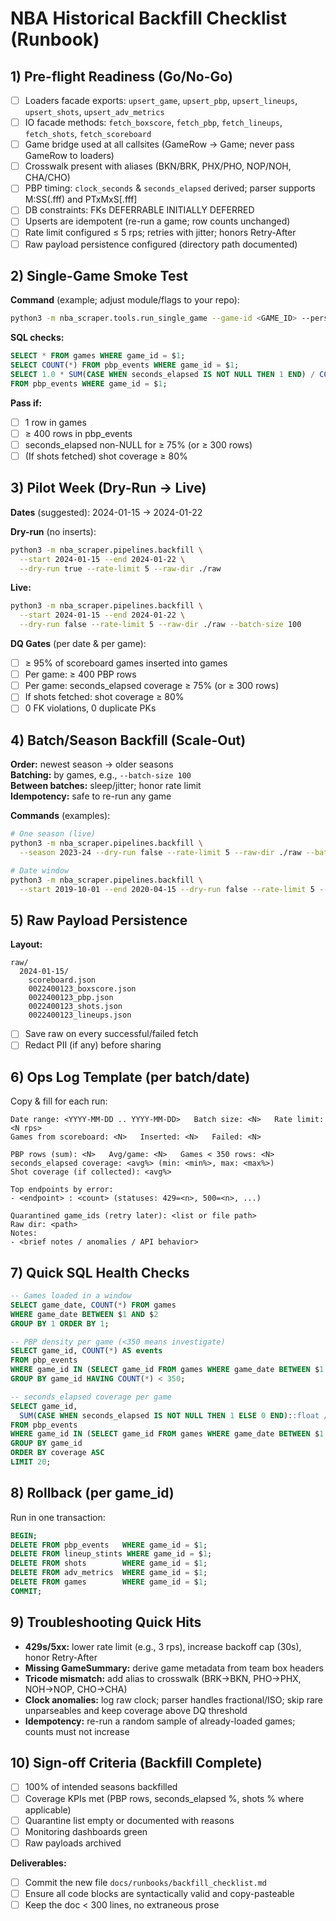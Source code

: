 # NBA Historical Backfill Checklist (Runbook)

## 1) Pre-flight Readiness (Go/No-Go)

- [ ] Loaders facade exports: `upsert_game`, `upsert_pbp`, `upsert_lineups`, `upsert_shots`, `upsert_adv_metrics`
- [ ] IO facade methods: `fetch_boxscore`, `fetch_pbp`, `fetch_lineups`, `fetch_shots`, `fetch_scoreboard`
- [ ] Game bridge used at all callsites (GameRow → Game; never pass GameRow to loaders)
- [ ] Crosswalk present with aliases (BKN/BRK, PHX/PHO, NOP/NOH, CHA/CHO)
- [ ] PBP timing: `clock_seconds` & `seconds_elapsed` derived; parser supports M:SS(.fff) and PTxMxS[.fff]
- [ ] DB constraints: FKs DEFERRABLE INITIALLY DEFERRED
- [ ] Upserts are idempotent (re-run a game; row counts unchanged)
- [ ] Rate limit configured ≤ 5 rps; retries with jitter; honors Retry-After
- [ ] Raw payload persistence configured (directory path documented)

## 2) Single-Game Smoke Test

**Command** (example; adjust module/flags to your repo):
```bash
python3 -m nba_scraper.tools.run_single_game --game-id <GAME_ID> --persist-raw ./raw
```

**SQL checks:**
```sql
SELECT * FROM games WHERE game_id = $1;
SELECT COUNT(*) FROM pbp_events WHERE game_id = $1;
SELECT 1.0 * SUM(CASE WHEN seconds_elapsed IS NOT NULL THEN 1 END) / COUNT(*)
FROM pbp_events WHERE game_id = $1;
```

**Pass if:**
- [ ] 1 row in games
- [ ] ≥ 400 rows in pbp_events
- [ ] seconds_elapsed non-NULL for ≥ 75% (or ≥ 300 rows)
- [ ] (If shots fetched) shot coverage ≥ 80%

## 3) Pilot Week (Dry-Run → Live)

**Dates** (suggested): 2024-01-15 → 2024-01-22

**Dry-run** (no inserts):
```bash
python3 -m nba_scraper.pipelines.backfill \
  --start 2024-01-15 --end 2024-01-22 \
  --dry-run true --rate-limit 5 --raw-dir ./raw
```

**Live:**
```bash
python3 -m nba_scraper.pipelines.backfill \
  --start 2024-01-15 --end 2024-01-22 \
  --dry-run false --rate-limit 5 --raw-dir ./raw --batch-size 100
```

**DQ Gates** (per date & per game):
- [ ] ≥ 95% of scoreboard games inserted into games
- [ ] Per game: ≥ 400 PBP rows
- [ ] Per game: seconds_elapsed coverage ≥ 75% (or ≥ 300 rows)
- [ ] If shots fetched: shot coverage ≥ 80%
- [ ] 0 FK violations, 0 duplicate PKs

## 4) Batch/Season Backfill (Scale-Out)

**Order:** newest season → older seasons  
**Batching:** by games, e.g., `--batch-size 100`  
**Between batches:** sleep/jitter; honor rate limit  
**Idempotency:** safe to re-run any game  

**Commands** (examples):
```bash
# One season (live)
python3 -m nba_scraper.pipelines.backfill \
  --season 2023-24 --dry-run false --rate-limit 5 --raw-dir ./raw --batch-size 100

# Date window
python3 -m nba_scraper.pipelines.backfill \
  --start 2019-10-01 --end 2020-04-15 --dry-run false --rate-limit 5 --raw-dir ./raw --batch-size 100
```

## 5) Raw Payload Persistence

**Layout:**
```
raw/
  2024-01-15/
    scoreboard.json
    0022400123_boxscore.json
    0022400123_pbp.json
    0022400123_shots.json
    0022400123_lineups.json
```

- [ ] Save raw on every successful/failed fetch
- [ ] Redact PII (if any) before sharing

## 6) Ops Log Template (per batch/date)

Copy & fill for each run:

```
Date range: <YYYY-MM-DD .. YYYY-MM-DD>   Batch size: <N>   Rate limit: <N rps>
Games from scoreboard: <N>   Inserted: <N>   Failed: <N>

PBP rows (sum): <N>   Avg/game: <N>   Games < 350 rows: <N>
seconds_elapsed coverage: <avg%> (min: <min%>, max: <max%>)
Shot coverage (if collected): <avg%>

Top endpoints by error:
- <endpoint> : <count> (statuses: 429=<n>, 500=<n>, ...)

Quarantined game_ids (retry later): <list or file path>
Raw dir: <path>
Notes:
- <brief notes / anomalies / API behavior>
```

## 7) Quick SQL Health Checks

```sql
-- Games loaded in a window
SELECT game_date, COUNT(*) FROM games
WHERE game_date BETWEEN $1 AND $2
GROUP BY 1 ORDER BY 1;

-- PBP density per game (<350 means investigate)
SELECT game_id, COUNT(*) AS events
FROM pbp_events
WHERE game_id IN (SELECT game_id FROM games WHERE game_date BETWEEN $1 AND $2)
GROUP BY game_id HAVING COUNT(*) < 350;

-- seconds_elapsed coverage per game
SELECT game_id,
  SUM(CASE WHEN seconds_elapsed IS NOT NULL THEN 1 ELSE 0 END)::float / COUNT(*) AS coverage
FROM pbp_events
WHERE game_id IN (SELECT game_id FROM games WHERE game_date BETWEEN $1 AND $2)
GROUP BY game_id
ORDER BY coverage ASC
LIMIT 20;
```

## 8) Rollback (per game_id)

Run in one transaction:
```sql
BEGIN;
DELETE FROM pbp_events   WHERE game_id = $1;
DELETE FROM lineup_stints WHERE game_id = $1;
DELETE FROM shots        WHERE game_id = $1;
DELETE FROM adv_metrics  WHERE game_id = $1;
DELETE FROM games        WHERE game_id = $1;
COMMIT;
```

## 9) Troubleshooting Quick Hits

- **429s/5xx:** lower rate limit (e.g., 3 rps), increase backoff cap (30s), honor Retry-After
- **Missing GameSummary:** derive game metadata from team box headers
- **Tricode mismatch:** add alias to crosswalk (BRK→BKN, PHO→PHX, NOH→NOP, CHO→CHA)
- **Clock anomalies:** log raw clock; parser handles fractional/ISO; skip rare unparseables and keep coverage above DQ threshold
- **Idempotency:** re-run a random sample of already-loaded games; counts must not increase

## 10) Sign-off Criteria (Backfill Complete)

- [ ] 100% of intended seasons backfilled
- [ ] Coverage KPIs met (PBP rows, seconds_elapsed %, shots % where applicable)
- [ ] Quarantine list empty or documented with reasons
- [ ] Monitoring dashboards green
- [ ] Raw payloads archived

**Deliverables:**
- [ ] Commit the new file `docs/runbooks/backfill_checklist.md`
- [ ] Ensure all code blocks are syntactically valid and copy-pasteable
- [ ] Keep the doc < 300 lines, no extraneous prose